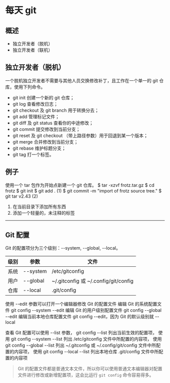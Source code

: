 # 每天 git

## 概述

* 独立开发者（脱机）
* 独立开发者（联机）

## 独立开发者（脱机）

一个脱机独立开发者不需要与其他人员交换修改补丁，且工作在一个单一的 git 仓库，使用下列命令。

* git init 创建一个新的 git 仓库；
* git log 查看修改日志；
* git checkout 及 git branch 用于转换分去；
* git add 管理标记文件；
* git diff 及 git status 查看你的中途修改；
* git commit 提交修改到当前分支；
* git reset 及 git checkout （带上路径参数）用于回退到某一个版本；
* git merge 合并修改到当前分支；
* git rebase 维护标题分支；
* git tag 打一个标签。

## 例子

使用一个 tar 包作为开始点新建一个 git 仓库。
$ tar -xzvf frotz.tar.gz
$ cd frotz
$ git init
$ git add . (1)
$ git commit -m "import of frotz source tree."
$ git tar v2.43 (2)

1. 在当前目录下添加所有东西
2. 添加一个轻量的，未注释的标签

---

## Git 配置

Git 的配置项分为三个级别：--system, --global, --local。

级别 | 参数  | 文件
-|-|-
系统 | --system | /etc/gitconfig
用户 | --global | ~/.gitconfig 或 ~/.config/git/config
仓库 | --local | .git/config

使用 --edit 参数可以打开一个编辑器修改 Git 的配置文件
编辑 Git 的系统配置文件
git config --system --edit
编辑 Git 的用户级别配置文件
git config --global --edit
编辑当前本地仓库配置文件
git config --edit，因为 Git 的默认级别就 --local

查看 Git 配置可以使用 --list 参数，
git config --list 列出当前生效的配置项，
使用 git config --system --list 列出 /etc/gitconfig 文件中所配置的内容项，
使用 git config --global --list 列出 ~/.gitconfig 或 ~/.config/git/config 文件中所配置的内容项，
使用 git config --local --list 列出本地仓库 .git/config 文件中所配置的内容项

> Git 的配置文件都是普通文本文件，所以你可以使用普通文本编辑器对配置文件进行修改或新增配置项，这会比运行 `git config` 命令容易得多。
